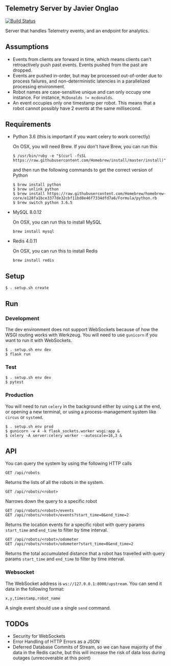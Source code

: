 Telemetry Server
by Javier Onglao
------------------------------
[![Build Status](https://circleci.com/gh/starpogi/fr_telemetry.svg?style=svg)](https://circleci.com/gh/starpogi/fr_telemetry)


Server that handles Telemetry events, and an endpoint for analytics.


## Assumptions
- Events from clients are forward in time, which means clients can't
retroactively push past events. Events pushed from the past are dropped.
- Events are pushed in-order, but may be processed out-of-order due to
process failures, and non-deterministic latencies in a parallelized processing
environment.
- Robot names are case-sensitive unique and can only occupy one instance.
For instance, `McDonalds != mcdonalds`.
- An event occupies only one timestamp per robot. This means that a robot
cannot possibly have 2 events at the same millisecond.


## Requirements
- Python 3.6 (this is important if you want celery to work correctly)

  On OSX, you will need Brew. If you don't have Brew, you can run this

  ```
  $ /usr/bin/ruby -e "$(curl -fsSL https://raw.githubusercontent.com/Homebrew/install/master/install)"
  ```

  and then run the following commands to get the correct version of Python

  ```
  $ brew install python
  $ brew unlink python
  $ brew install https://raw.githubusercontent.com/Homebrew/homebrew-core/e128fa1bce3377de32cbf11bd8e46f7334dfd7a6/Formula/python.rb
  $ brew switch python 3.6.5
  ```

- MySQL 8.0.12

  On OSX, you can run this to install MySQL
  ```
  brew install mysql
  ```

- Redis 4.0.11

  On OSX, you can run this to install Redis
  ```
  brew install redis
  ```


## Setup
```
$ . setup.sh create
```

## Run

### Development
The dev environment does not support WebSockets because of how the WSGI routing works with Werkzeug. You will need to use `gunicorn` if you want to run it with WebSockets.
```
$ . setup.sh env dev
$ flask run
```

### Test
```
$ . setup.sh env dev
$ pytest
```

### Production
You will need to run `celery` in the background either by using `&` at the end, or opening a new terminal, or using a process-management system like `circus` or `systemd`.

```
$ . setup.sh env prod
$ gunicorn -w 4 -k flask_sockets.worker wsgi:app &
$ celery -A server:celery worker --autoscale=16,3 &
```

## API

You can query the system by using the following HTTP calls

```
GET /api/robots
```

Returns the lists of all the robots in the system.

```
GET /api/robots/<robot>
```

Narrows down the query to a specific robot

```
GET /api/robots/<robot>/events
GET /api/robots/<robot>/events?start_time=0&end_time=2
```

Returns the location events for a specific robot with query params `start_time`
and `end_time` to filter by time interval.


```
GET /api/robots/<robot>/odometer
GET /api/robots/<robot>/odometer?start_time=0&end_time=2
```

Returns the total accumulated distance that a robot has travelled with
query params `start_time` and `end_time` to filter by time interval.


### Websocket

The WebSocket address is `ws://127.0.0.1:8000/upstream`. You can send it data
in the following format:

```
x,y,timestamp,robot_name
```

A single event should use a single `send` command.


## TODOs

- Security for WebSockets
- Error Handling of HTTP Errors as a JSON
- Deferred Database Commits of Stream, so we can have majority of the data in
the Redis cache, but this will increase the risk of data loss during outages
(unrecoverable at this point)

